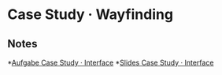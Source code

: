 # Case Study · Wayfinding

## Notes

*[Aufgabe Case Study · Interface](https://signalwerk.github.io/IAD.LAB.DOC/exercise-case-study/)
*[Slides Case Study · Interface](https://signalwerk.github.io/IAD.LAB.SLD/data/2017/KW45-case-study/)
